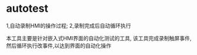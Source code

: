# autotest
1,自动录制HMI的操作过程; 2,录制完成后自动循环执行

本工具主要是针对嵌入式HMI界面的自动化测试的工具, 该工具完成录制触屏事件,然后循环执行改事件,以达到界面的自动化操作
